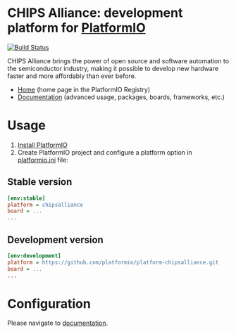 # CHIPS Alliance: development platform for [PlatformIO](https://platformio.org)

[![Build Status](https://github.com/platformio/platform-chipsalliance/workflows/Examples/badge.svg)](https://github.com/platformio/platform-chipsalliance/actions)

CHIPS Alliance brings the power of open source and software automation to the semiconductor industry, making it possible to develop new hardware faster and more affordably than ever before.

* [Home](https://registry.platformio.org/platforms/platformio/chipsalliance) (home page in the PlatformIO Registry)
* [Documentation](https://docs.platformio.org/page/platforms/chipsalliance.html) (advanced usage, packages, boards, frameworks, etc.)

# Usage

1. [Install PlatformIO](https://platformio.org)
2. Create PlatformIO project and configure a platform option in [platformio.ini](https://docs.platformio.org/page/projectconf.html) file:

## Stable version

```ini
[env:stable]
platform = chipsalliance
board = ...
...
```

## Development version

```ini
[env:development]
platform = https://github.com/platformio/platform-chipsalliance.git
board = ...
...
```

# Configuration

Please navigate to [documentation](https://docs.platformio.org/page/platforms/chipsalliance.html).
